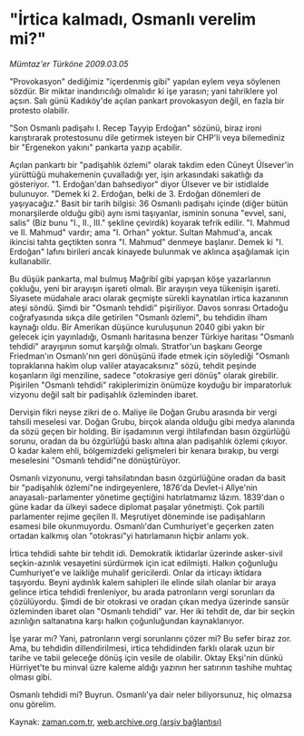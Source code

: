 # "İrtica kalmadı, Osmanlı verelim mi?"

*Mümtaz'er Türköne 2009.03.05*

<tr><td class="metin" colspan="2" style="padding-top: 20px; padding-left: 5px; padding-right: 10px;">"Provokasyon" dediğimiz "içerdenmiş gibi" yapılan eylem veya söylenen sözdür. Bir miktar inandırıcılığı olmalıdır ki işe yarasın; yani tahriklere yol açsın. Salı günü Kadıköy'de açılan pankart provokasyon değil, en fazla bir protesto olabilir.</td></tr><tr><td class="metin" colspan="2" style="padding-top: 20px; padding-left: 5px; padding-right: 10px;"><p> "Son Osmanlı padişahı I. Recep Tayyip Erdoğan" sözünü, biraz ironi karıştırarak protestosunu dile getirmek isteyen bir CHP'li veya bilemediniz bir "Ergenekon yakını" pankarta yazıp açabilir.
<p>Açılan pankartı bir "padişahlık özlemi" olarak takdim eden Cüneyt Ülsever'in yürüttüğü muhakemenin çuvalladığı yer, işin arkasındaki sakatlığı da gösteriyor. "1. Erdoğan'dan bahsediyor" diyor Ülsever ve bir istidlalde bulunuyor. "Demek ki 2. Erdoğan, belki de 3. Erdoğan dönemleri de yaşıyacağız." Basit bir tarih bilgisi: 36 Osmanlı padişahı içinde (diğer bütün monarşilerde olduğu gibi) aynı ismi taşıyanlar, isminin sonuna "evvel, sani, salis" (Biz bunu "I., II., III." şekline çevirdik) koyarak tefrik edilir. "I. Mahmud ve II. Mahmud" vardır; ama "I. Orhan" yoktur. Sultan Mahmud'a, ancak ikincisi tahta geçtikten sonra "I. Mahmud" denmeye başlanır. Demek ki "I. Erdoğan" lafını birileri ancak kinayede bulunmak ve aklınca aşağılamak için kullanabilir.
<p>Bu düşük pankarta, mal bulmuş Mağribî gibi yapışan köşe yazarlarının çokluğu, yeni bir arayışın işareti olmalı. Bir arayışın veya tükenişin işareti. Siyasete müdahale aracı olarak geçmişte sürekli kaynatılan irtica kazanının ateşi söndü. Şimdi bir "Osmanlı tehdidi" pişiriliyor. Davos sonrası Ortadoğu coğrafyasında sıkça dile getirilen "Osmanlı özlemi", bu tehdidin ilham kaynağı oldu. Bir Amerikan düşünce kuruluşunun 2040 gibi yakın bir gelecek için yayınladığı, Osmanlı haritasına benzer Türkiye haritası "Osmanlı tehdidi" arayışının somut karşılığı olmalı. Stratfor'un başkanı George Friedman'ın Osmanlı'nın geri dönüşünü ifade etmek için söylediği "Osmanlı topraklarına hakim olup valiler atayacaksınız" sözü, tehdit peşinde koşanların ilgi menziline, sadece "otokrasiye geri dönüş" olarak girebilir. Pişirilen "Osmanlı tehdidi" rakiplerimizin önümüze koyduğu bir imparatorluk vizyonu değil salt bir padişahlık özleminden ibaret.
<p>Dervişin fikri neyse zikri de o. Maliye ile Doğan Grubu arasında bir vergi tahsili meselesi var. Doğan Grubu, birçok alanda olduğu gibi medya alanında da sözü geçen bir holding. Bir işadamının vergi ihtilafından basın özgürlüğü sorunu, oradan da bu özgürlüğü baskı altına alan padişahlık özlemi çıkıyor. O kadar kalem ehli, bölgemizdeki gelişmeleri bir kenara bırakıp, bu vergi meselesini "Osmanlı tehdidi"ne dönüştürüyor.
<p>Osmanlı vizyonunu, vergi tahsilatından basın özgürlüğüne oradan da basit bir "padişahlık özlemi"ne indirgeyenlere, 1876'da Devlet-i Alîye'nin anayasalı-parlamenter yönetime geçtiğini hatırlatmamız lâzım. 1839'dan o güne kadar da ülkeyi sadece diplomat paşalar yönetmişti. Çok partili parlamenter rejime geçilen II. Meşrutiyet döneminde ise padişahların esamesi bile okunmuyordu. Osmanlı'dan Cumhuriyet'e geçerken zaten ortadan kalkmış olan "otokrasi"yi hatırlamanın hiçbir anlamı yok.
<p>İrtica tehdidi sahte bir tehdit idi. Demokratik iktidarlar üzerinde asker-sivil seçkin-azınlık vesayetini sürdürmek için icat edilmişti. Halkın çoğunluğu Cumhuriyet'e ve laikliğe muhalif gericilerdi. Onlar da irticayı iktidara taşıyordu. Beyni aydınlık kalem sahipleri ile elinde silah olanlar bir araya gelince irtica tehdidi frenleniyor, bu arada patronların vergi sorunları da çözülüyordu. Şimdi de bir otokrasi ve oradan çıkan medya üzerinde sansür özleminden ibaret olan "Osmanlı tehdidi" var. Her iki tehdit de, dar bir seçkin azınlığın saltanatına karşı halkın çoğunluğundan kaynaklanıyor.
<p>İşe yarar mı? Yani, patronların vergi sorunlarını çözer mi? Bu sefer biraz zor. Ama, bu tehdidin dillendirilmesi, irtica tehdidinden farklı olarak uzun bir tarihe ve tabii geleceğe dönüş için vesile de olabilir. Oktay Ekşi'nin dünkü Hürriyet'te bu minval üzre kaleme aldığı yazının her satırının tashihe muhtaç olması gibi. 
<p>Osmanlı tehdidi mi? Buyrun. Osmanlı'ya dair neler biliyorsunuz, hiç olmazsa onu görelim.<br/></p></p></p></p></p></p></p></p></td></tr>

Kaynak: [zaman.com.tr](http://zaman.com.tr/yazar.do?yazino=821692), [web.archive.org (arşiv bağlantısı)](http://web.archive.org/web/20090312032042/http://www.zaman.com.tr:80/yazar.do?yazino=821692)
